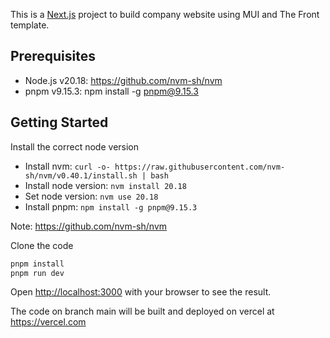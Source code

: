This is a [Next.js](https://nextjs.org) project to build company website using MUI and The Front template.

## Prerequisites

- Node.js v20.18: https://github.com/nvm-sh/nvm
- pnpm v9.15.3: npm install -g pnpm@9.15.3

## Getting Started

Install the correct node version

- Install nvm: `curl -o- https://raw.githubusercontent.com/nvm-sh/nvm/v0.40.1/install.sh | bash`
- Install node version: `nvm install 20.18`
- Set node version: `nvm use 20.18`
- Install pnpm: `npm install -g pnpm@9.15.3`

Note: https://github.com/nvm-sh/nvm

Clone the code

```bash
pnpm install
pnpm run dev
```

Open [http://localhost:3000](http://localhost:3000) with your browser to see the result.

The code on branch main will be built and deployed on vercel at https://vercel.com
